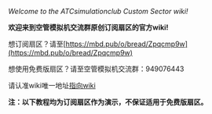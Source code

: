 *Welcome to the ATCsimulationclub Custom Sector wiki!*

**欢迎来到空管模拟机交流群原创订阅扇区的官方wiki!**

想订阅扇区？请至[https://mbd.pub/o/bread/Zpqcmp9w](https://mbd.pub/o/bread/Zpqcmp9w)

想使用免费版扇区？请至空管模拟机交流群：949076443

请认准wiki唯一地址[指向wiki](https://github.com/supermastergui/ATCsimulationclub-Sector-wiki/wiki)

**注：以下教程均为订阅扇区作为演示，不保证适用于免费版扇区。**
